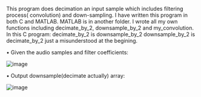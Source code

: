 This program does decimation an input sample which includes filtering process( convolution) and down-sampling.
I have written this program in both C and MATLAB. MATLAB is in another folder. I wrote all my own functions including decimate_by_2, downsample_by_2 and my_convolution.
In this C program: 
decimate_by_2 is downsample_by_2
downsample_by_2 is decimate_by_2
just a misunderstood at the begining.

•	Given the audio samples and filter coefficients:

![image](https://user-images.githubusercontent.com/42914736/132569567-395323fa-8f9a-4904-b3f6-d1c7d58df71b.png)

•	Output downsample(decimate actually) array:

![image](https://user-images.githubusercontent.com/42914736/132569615-c1e8e679-683d-4cdc-a1d0-f8e58952ae63.png)
